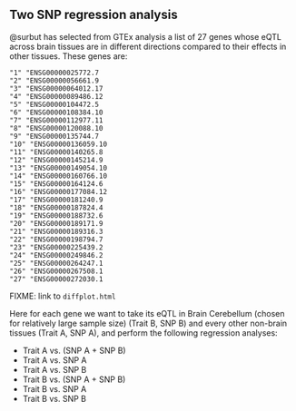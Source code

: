 ## Two SNP regression analysis
@surbut has selected from GTEx analysis a list of 27 genes 
whose eQTL across brain tissues are in different directions
compared to their effects in other tissues. These genes are:
```
"1" "ENSG00000025772.7
"2" "ENSG00000056661.9
"3" "ENSG00000064012.17
"4" "ENSG00000089486.12
"5" "ENSG00000104472.5
"6" "ENSG00000108384.10
"7" "ENSG00000112977.11
"8" "ENSG00000120088.10
"9" "ENSG00000135744.7
"10" "ENSG00000136059.10
"11" "ENSG00000140265.8
"12" "ENSG00000145214.9
"13" "ENSG00000149054.10
"14" "ENSG00000160766.10
"15" "ENSG00000164124.6
"16" "ENSG00000177084.12
"17" "ENSG00000181240.9
"18" "ENSG00000187824.4
"19" "ENSG00000188732.6
"20" "ENSG00000189171.9
"21" "ENSG00000189316.3
"22" "ENSG00000198794.7
"23" "ENSG00000225439.2
"24" "ENSG00000249846.2
"25" "ENSG00000264247.1
"26" "ENSG00000267508.1
"27" "ENSG00000272030.1
```
FIXME: link to `diffplot.html`

Here for each gene we want to take its eQTL in 
Brain Cerebellum (chosen for relatively large sample size)
(Trait B, SNP B) and every other non-brain tissues (Trait A, SNP A), 
and perform the following regression analyses:

* Trait A vs. (SNP A + SNP B)
* Trait A vs. SNP A
* Trait A vs. SNP B
* Trait B vs. (SNP A + SNP B)
* Trait B vs. SNP A
* Trait B vs. SNP B
